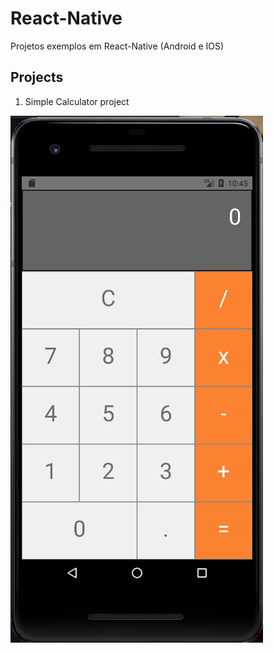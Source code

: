 # React-Native
Projetos exemplos em React-Native (Android e IOS)

## Projects

 1. Simple Calculator project 
 >
   ![](https://github.com/J-Barboza/React-Native/blob/main/images/simpleCalculator.jpg)

